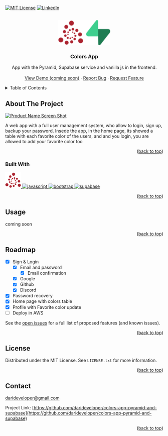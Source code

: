 <!-- Improved compatibility of back to top link: See: https://github.com/othneildrew/Best-README-Template/pull/73 -->
<a name="readme-top"></a>
<!--
*** Thanks for checking out the Best-README-Template. If you have a suggestion
*** that would make this better, please fork the repo and create a pull request
*** or simply open an issue with the tag "enhancement".
*** Don't forget to give the project a star!
*** Thanks again! Now go create something AMAZING! :D
-->



<!-- PROJECT SHIELDS -->
<!--
*** I'm using markdown "reference style" links for readability.
*** Reference links are enclosed in brackets [ ] instead of parentheses ( ).
*** See the bottom of this document for the declaration of the reference variables
*** for contributors-url, forks-url, etc. This is an optional, concise syntax you may use.
*** https://www.markdownguide.org/basic-syntax/#reference-style-links
-->
[![MIT License][license-shield]][license-url]
[![LinkedIn][linkedin-shield]][linkedin-url]



<!-- PROJECT LOGO -->
<br />
<div align="center">
  <a href="https://github.com/darideveloper/colors-app-pyramid-and-supabase">
    <img src="imgs/logo.png" alt="Logo" height="80">
  </a>

<h3 align="center">Colors App</h3>

  <p align="center">
    App with the Pyramid, Supabase service and vanilla js in the frontend.
    <br />
    <br />
    <a href="#">View Demo (coming soon)</a>
    ·
    <a href="https://github.com/darideveloper/colors-app-pyramid-and-supabase/issues">Report Bug</a>
    ·
    <a href="https://github.com/darideveloper/colors-app-pyramid-and-supabase/issues">Request Feature</a>
  </p>
</div>

<!-- TABLE OF CONTENTS -->
<details>
  <summary>Table of Contents</summary>
  <ol>
    <li>
      <a href="#about-the-project">About The Project</a>
      <ul>
        <li><a href="#built-with">Built With</a></li>
      </ul>
    </li>
    <li><a href="#usage">Usage</a></li>
    <li><a href="#roadmap">Roadmap</a></li>
    <li><a href="#license">License</a></li>
    <li><a href="#contact">Contact</a></li>
  </ol>
</details>



<!-- ABOUT THE PROJECT -->
## About The Project

[![Product Name Screen Shot][product-screenshot]](https://example.com)

A web app with a full user management system, who allow to login, sign up, backup your password.
Insede the app, in the home page, its showed a table with each favorite color of the users, and and you login, you are allowed to add your favorite color too

<p align="right">(<a href="#readme-top">back to top</a>)</p>



### Built With

<a href="https://Pyramid.palletsprojects.com/en/2.2.x/">
  <img src="./imgs/pyramid.png" width="50" alt="Pyramid" title="Pyramid">
</a>
<a href="https://developer.mozilla.org/es/docs/Web/javascript">
  <img src="https://cdn.svgporn.com/logos/javascript.svg" width="50" alt="javascript" title="javascript">
</a>
<a href="https://getbootstrap.com/">
  <img src="https://cdn.svgporn.com/logos/bootstrap.svg" width="60" alt="bootstrap" title="bootstrap">
</a>
<a href="https://supabase.com/">
  <img src="https://cdn.svgporn.com/logos/supabase-icon.svg" width="50" alt="supabase" title="supabase">
</a>

<p align="right">(<a href="#readme-top">back to top</a>)</p>


<!-- USAGE EXAMPLES -->
## Usage

coming soon

<p align="right">(<a href="#readme-top">back to top</a>)</p>



<!-- ROADMAP -->
## Roadmap

- [x] Sign & Login
  - [x] Email and password
    - [x] Email confirmation 
  - [x] Google
  - [x] Github
  - [x] Discord
- [x] Password recovery
- [x] Home page with colors table
- [x] Profile with Favorite color update
- [ ] Deploy in AWS

See the [open issues](https://github.com/darideveloper/colors-app-pyramid-and-supabase/issues) for a full list of proposed features (and known issues).

<p align="right">(<a href="#readme-top">back to top</a>)</p>


<!-- LICENSE -->
## License

Distributed under the MIT License. See `LICENSE.txt` for more information.

<p align="right">(<a href="#readme-top">back to top</a>)</p>

<!-- CONTACT -->
## Contact

darideveloper@gmail.com

Project Link: [https://github.com/darideveloper/colors-app-pyramid-and-supabase](https://github.com/darideveloper/colors-app-pyramid-and-supabase)

<p align="right">(<a href="#readme-top">back to top</a>)</p>

<!-- MARKDOWN LINKS & IMAGES -->
<!-- https://www.markdownguide.org/basic-syntax/#reference-style-links -->
[contributors-shield]: https://img.shields.io/github/contributors/darideveloper/colors-app-pyramid-and-supabase.svg?style=for-the-badge
[contributors-url]: https://github.com/darideveloper/colors-app-pyramid-and-supabase/graphs/contributors
[forks-shield]: https://img.shields.io/github/forks/darideveloper/colors-app-pyramid-and-supabase.svg?style=for-the-badge
[forks-url]: https://github.com/darideveloper/colors-app-pyramid-and-supabase/network/members
[stars-shield]: https://img.shields.io/github/stars/darideveloper/colors-app-pyramid-and-supabase.svg?style=for-the-badge
[stars-url]: https://github.com/darideveloper/colors-app-pyramid-and-supabase/stargazers
[issues-shield]: https://img.shields.io/github/issues/darideveloper/colors-app-pyramid-and-supabase.svg?style=for-the-badge
[issues-url]: https://github.com/darideveloper/colors-app-pyramid-and-supabase/issues
[license-shield]: https://img.shields.io/github/license/darideveloper/colors-app-pyramid-and-supabase.svg?style=for-the-badge
[license-url]: https://github.com/darideveloper/colors-app-pyramid-and-supabase/blob/master/LICENSE.txt
[linkedin-shield]: https://img.shields.io/badge/-LinkedIn-black.svg?style=for-the-badge&logo=linkedin&colorB=555
[linkedin-url]: https://www.linkedin.com/in/francisco-dari-hernandez-6456b6181/
[product-screenshot]: imgs/screenshot.gif
[Next.js]: https://img.shields.io/badge/next.js-000000?style=for-the-badge&logo=nextdotjs&logoColor=white
[Next-url]: https://nextjs.org/
[React.js]: https://img.shields.io/badge/React-20232A?style=for-the-badge&logo=react&logoColor=61DAFB
[React-url]: https://reactjs.org/
[Vue.js]: https://img.shields.io/badge/Vue.js-35495E?style=for-the-badge&logo=vuedotjs&logoColor=4FC08D
[Vue-url]: https://vuejs.org/
[Angular.io]: https://img.shields.io/badge/Angular-DD0031?style=for-the-badge&logo=angular&logoColor=white
[Angular-url]: https://angular.io/
[Svelte.dev]: https://img.shields.io/badge/Svelte-4A4A55?style=for-the-badge&logo=svelte&logoColor=FF3E00
[Svelte-url]: https://svelte.dev/
[Laravel.com]: https://img.shields.io/badge/Laravel-FF2D20?style=for-the-badge&logo=laravel&logoColor=white
[Laravel-url]: https://laravel.com
[Bootstrap.com]: https://img.shields.io/badge/Bootstrap-563D7C?style=for-the-badge&logo=bootstrap&logoColor=white
[Bootstrap-url]: https://getbootstrap.com
[JQuery.com]: https://img.shields.io/badge/jQuery-0769AD?style=for-the-badge&logo=jquery&logoColor=white
[JQuery-url]: https://jquery.com 